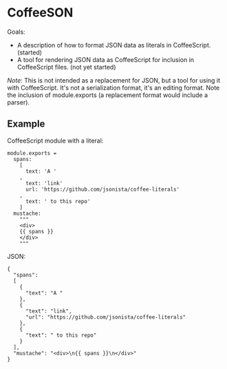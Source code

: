 # CoffeeSON

Goals:

*   A description of how to format JSON data as literals in CoffeeScript.
    (started)
*   A tool for rendering JSON data as CoffeeScript for inclusion in
    CoffeeScript files. (not yet started)

*Note*: This is not intended as a replacement for JSON, but a tool for using it
with CoffeeScript. It's not a serialization format, it's an editing 
format. Note the inclusion of module.exports (a replacement format would
include a parser).

## Example

CoffeeScript module with a literal:

    module.exports =
      spans:
        [
          text: 'A '
        ,
          text: 'link'
          url: 'https://github.com/jsonista/coffee-literals'
        ,
          text: ' to this repo'
        ]
      mustache:
        """
        <div>
        {{ spans }}
        </div>
        """

JSON:

    {
      "spans":
      [
        {
          "text": "A "
        },
        {
          "text": "link",
          "url": "https://github.com/jsonista/coffee-literals"
        },
        {
          "text": " to this repo"
        }
      ],
      "mustache": "<div>\n{{ spans }}\n</div>"
    }

